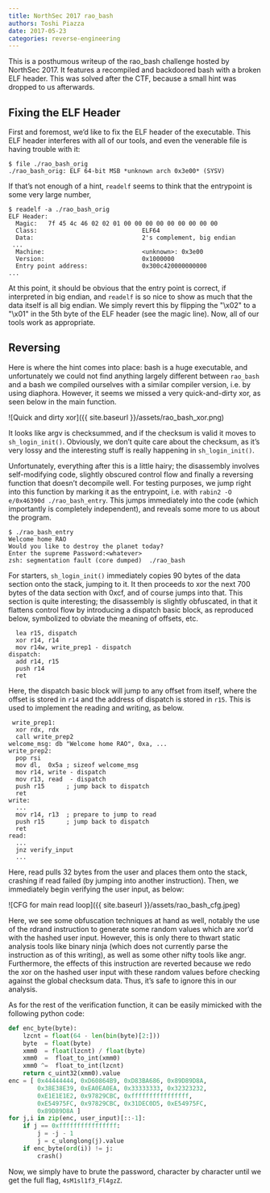 ```yaml
---
title: NorthSec 2017 rao_bash
authors: Toshi Piazza
date: 2017-05-23
categories: reverse-engineering 
---
```


This is a posthumous writeup of the rao_bash challenge hosted by NorthSec 2017. It
features a recompiled and backdoored bash with a broken ELF header. This was solved after
the CTF, because a small hint was dropped to us afterwards.

## Fixing the ELF Header

First and foremost, we’d like to fix the ELF header of the executable. This ELF header
interferes with all of our tools, and even the venerable file is having trouble with it:

```
$ file ./rao_bash_orig
./rao_bash_orig: ELF 64-bit MSB *unknown arch 0x3e00* (SYSV)
```

If that’s not enough of a hint, `readelf` seems to think that the entrypoint is some very
large number,

```
$ readelf -a ./rao_bash_orig
ELF Header:
  Magic:   7f 45 4c 46 02 02 01 00 00 00 00 00 00 00 00 00
  Class:                             ELF64
  Data:                              2's complement, big endian
 ...
  Machine:                           <unknown>: 0x3e00
  Version:                           0x1000000
  Entry point address:               0x300c420000000000
...
```

At this point, it should be obvious that the entry point is correct, if interpreted in big
endian, and `readelf` is so nice to show as much that the data itself is all big endian.
We simply revert this by flipping the "\x02" to a "\x01" in the 5th byte of the ELF header
(see the magic line). Now, all of our tools work as appropriate.

## Reversing

Here is where the hint comes into place: bash is a huge executable, and unfortunately we
could not find anything largely different between `rao_bash` and a bash we compiled
ourselves with a similar compiler version, i.e. by using diaphora. However, it seems we
missed a very quick-and-dirty xor, as seen below in the main function.

![Quick and dirty xor]({{ site.baseurl }}/assets/rao_bash_xor.png)

It looks like argv is checksummed, and if the checksum is valid it moves to
`sh_login_init()`. Obviously, we don’t quite care about the checksum, as it’s very lossy
and the interesting stuff is really happening in `sh_login_init()`. 

Unfortunately, everything after this is a little hairy; the disassembly involves
self-modifying code, slightly obscured control flow and finally a reversing function that
doesn’t decompile well. For testing purposes, we jump right into this function by marking
it as the entrypoint, i.e. with `rabin2 -O e/0x46390d ./rao_bash_entry`. This jumps
immediately into the code (which importantly is completely independent), and reveals some
more to us about the program.

```
$ ./rao_bash_entry
Welcome home RAO
Would you like to destroy the planet today?
Enter the supreme Password:<whatever>
zsh: segmentation fault (core dumped)  ./rao_bash
```

For starters, `sh_login_init()` immediately copies 90 bytes of the data section onto the
stack, jumping to it. It then proceeds to xor the next 700 bytes of the data section with
0xcf, and of course jumps into that. This section is quite interesting; the disassembly is
slightly obfuscated, in that it flattens control flow by introducing a dispatch basic
block, as reproduced below, symbolized to obviate the meaning of offsets, etc.

```assembly
  lea r15, dispatch
  xor r14, r14
  mov r14w, write_prep1 - dispatch
dispatch:
  add r14, r15
  push r14
  ret
```

Here, the dispatch basic block will jump to any offset from itself, where the offset is
stored in `r14` and the address of dispatch is stored in `r15`. This is used to implement
the reading and writing, as below.

```assembly
 write_prep1:
  xor rdx, rdx
  call write_prep2
welcome_msg: db "Welcome home RAO", 0xa, ...
write_prep2:  
  pop rsi
  mov dl,  0x5a ; sizeof welcome_msg
  mov r14, write - dispatch 
  mov r13, read  - dispatch
  push r15      ; jump back to dispatch
  ret
write:
  ...
  mov r14, r13  ; prepare to jump to read
  push r15      ; jump back to dispatch
  ret
read:
  ...
  jnz verify_input
  ...
```

Here, read pulls 32 bytes from the user and places them onto the stack, crashing if read
failed (by jumping into another instruction). Then, we immediately begin verifying the
user input, as below:

![CFG for main read loop]({{ site.baseurl }}/assets/rao_bash_cfg.jpeg)

Here, we see some obfuscation techniques at hand as well, notably the use of the rdrand
instruction to generate some random values which are xor’d with the hashed user input.
However, this is only there to thwart static analysis tools like binary ninja (which does
not currently parse the instruction as of this writing), as well as some other nifty tools
like angr. Furthermore, the effects of this instruction are reverted because we redo the
xor on the hashed user input with these random values before checking against the global
checksum data. Thus, it’s safe to ignore this in our analysis.

As for the rest of the verification function, it can be easily mimicked with the following
python code:

```py
def enc_byte(byte):
    lzcnt = float(64 - len(bin(byte)[2:]))
    byte  = float(byte)
    xmm0  = float(lzcnt) / float(byte)
    xmm0  =  float_to_int(xmm0)
    xmm0 ^=  float_to_int(lzcnt)
    return c_uint32(xmm0).value
enc = [ 0x44444444, 0xD60864B9, 0xD83BA686, 0x89D89D8A,
        0x38E38E39, 0xEA0EA0EA, 0x33333333, 0x32323232,
        0xE1E1E1E2, 0x97829CBC, 0xffffffffffffffff,
        0xE54975FC, 0x97829CBC, 0x31DEC0D5, 0xE54975FC,
        0x89D89D8A ]
for j,i in zip(enc, user_input)[::-1]:
    if j == 0xffffffffffffffff:
        j = -j - 1
        j = c_ulonglong(j).value
    if enc_byte(ord(i)) != j:
        crash()
```

Now, we simply have to brute the password, character by character until we get the full
flag, `4sM1sl1f3_Fl4gzZ`.
